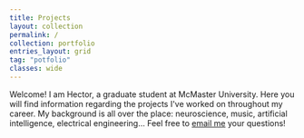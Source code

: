 ```yaml
---
title: Projects
layout: collection
permalink: /
collection: portfolio
entries_layout: grid
tag: "potfolio"
classes: wide
---
```


Welcome! I am Hector, a graduate student at McMaster University. Here you will find information regarding the projects I've worked on throughout my career. My background is all over the place: neuroscience, music, artificial intelligence, electrical engineering... Feel free to [email me](mailto:hector@neurohazardous.com) your questions! 
